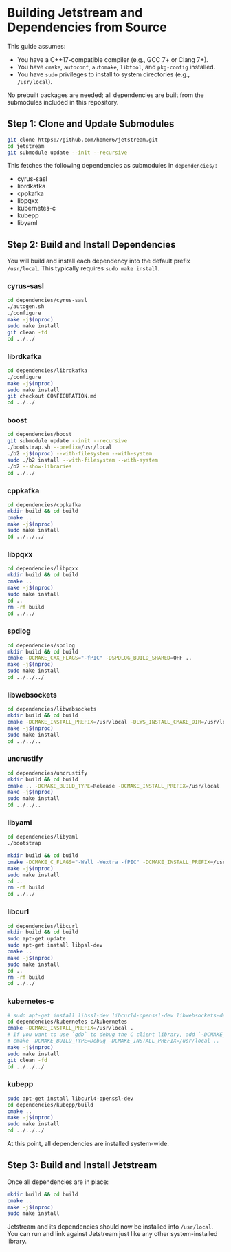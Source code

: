 # Building Jetstream and Dependencies from Source

This guide assumes:

- You have a C++17-compatible compiler (e.g., GCC 7+ or Clang 7+).
- You have `cmake`, `autoconf`, `automake`, `libtool`, and `pkg-config` installed.
- You have `sudo` privileges to install to system directories (e.g., `/usr/local`).

No prebuilt packages are needed; all dependencies are built from the submodules included in this repository.

## Step 1: Clone and Update Submodules

```sh
git clone https://github.com/homer6/jetstream.git
cd jetstream
git submodule update --init --recursive
```

This fetches the following dependencies as submodules in `dependencies/`:

- cyrus-sasl
- librdkafka
- cppkafka
- libpqxx
- kubernetes-c
- kubepp
- libyaml

## Step 2: Build and Install Dependencies

You will build and install each dependency into the default prefix `/usr/local`. This typically requires `sudo make install`.

### cyrus-sasl

```sh
cd dependencies/cyrus-sasl
./autogen.sh
./configure
make -j$(nproc)
sudo make install
git clean -fd
cd ../../
```

### librdkafka

```sh
cd dependencies/librdkafka
./configure
make -j$(nproc)
sudo make install
git checkout CONFIGURATION.md
cd ../../
```

### boost

```sh
cd dependencies/boost
git submodule update --init --recursive
./bootstrap.sh --prefix=/usr/local
./b2 -j$(nproc) --with-filesystem --with-system
sudo ./b2 install --with-filesystem --with-system
./b2 --show-libraries
cd ../../
```

### cppkafka

```sh
cd dependencies/cppkafka
mkdir build && cd build
cmake ..
make -j$(nproc)
sudo make install
cd ../../../
```

### libpqxx

```sh
cd dependencies/libpqxx
mkdir build && cd build
cmake ..
make -j$(nproc)
sudo make install
cd ..
rm -rf build
cd ../../
```

### spdlog

```sh
cd dependencies/spdlog
mkdir build && cd build
cmake -DCMAKE_CXX_FLAGS="-fPIC" -DSPDLOG_BUILD_SHARED=OFF ..
make -j$(nproc)
sudo make install
cd ../../../
```

### libwebsockets

```sh
cd dependencies/libwebsockets
mkdir build && cd build
cmake -DCMAKE_INSTALL_PREFIX=/usr/local -DLWS_INSTALL_CMAKE_DIR=/usr/local/lib/cmake/libwebsockets ..
make -j$(nproc)
sudo make install
cd ../../..
```

### uncrustify

```sh
cd dependencies/uncrustify
mkdir build && cd build
cmake .. -DCMAKE_BUILD_TYPE=Release -DCMAKE_INSTALL_PREFIX=/usr/local
make -j$(nproc)
sudo make install
cd ../../..
```

### libyaml

```sh
cd dependencies/libyaml
./bootstrap

mkdir build && cd build
cmake -DCMAKE_C_FLAGS="-Wall -Wextra -fPIC" -DCMAKE_INSTALL_PREFIX=/usr/local -DYAML_INSTALL_CMAKE_DIR=/usr/local/lib/cmake/yaml -DCMAKE_INSTALL_CMAKEDIR=/usr/local/lib/cmake/yaml ..
make -j$(nproc)
sudo make install
cd ..
rm -rf build
cd ../../
```

### libcurl

```sh
cd dependencies/libcurl
mkdir build && cd build
sudo apt-get update
sudo apt-get install libpsl-dev
cmake ..
make -j$(nproc)
sudo make install
cd ..
rm -rf build
cd ../../
```



### kubernetes-c

```sh
# sudo apt-get install libssl-dev libcurl4-openssl-dev libwebsockets-dev uncrustify
cd dependencies/kubernetes-c/kubernetes
cmake -DCMAKE_INSTALL_PREFIX=/usr/local .
# If you want to use `gdb` to debug the C client library, add `-DCMAKE_BUILD_TYPE=Debug` to the cmake command line, e.g.
# cmake -DCMAKE_BUILD_TYPE=Debug -DCMAKE_INSTALL_PREFIX=/usr/local ..
make -j$(nproc)
sudo make install
git clean -fd
cd ../../../
```


### kubepp

```sh
sudo apt-get install libcurl4-openssl-dev
cd dependencies/kubepp/build
cmake ..
make -j$(nproc)
sudo make install
cd ../../../
```


At this point, all dependencies are installed system-wide.

## Step 3: Build and Install Jetstream

Once all dependencies are in place:

```sh
mkdir build && cd build
cmake ..
make -j$(nproc)
sudo make install
```

Jetstream and its dependencies should now be installed into `/usr/local`. You can run and link against Jetstream just like any other system-installed library.

